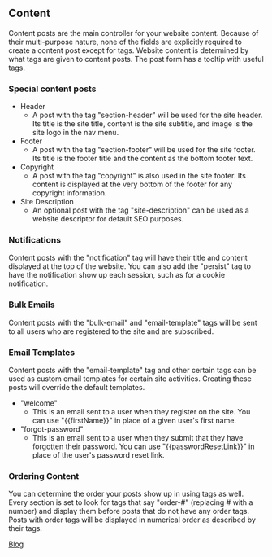 ## Content

Content posts are the main controller for your website content. Because of their multi-purpose nature, none of the fields are explicitly required to create a content post except for tags. Website content is determined by what tags are given to content posts. The post form has a tooltip with useful tags.

### Special content posts

- Header
  - A post with the tag "section-header" will be used for the site header. Its title is the site title, content is the site subtitle, and image is the site logo in the nav menu.
- Footer
  - A post with the tag "section-footer" will be used for the site footer. Its title is the footer title and the content as the bottom footer text.
- Copyright
  - A post with the tag "copyright" is also used in the site footer. Its content is displayed at the very bottom of the footer for any copyright information.
- Site Description
  - An optional post with the tag "site-description" can be used as a website descriptor for default SEO purposes.

### Notifications

Content posts with the "notification" tag will have their title and content displayed at the top of the website. You can also add the "persist" tag to have the notification show up each session, such as for a cookie notification.

### Bulk Emails

Content posts with the "bulk-email" and "email-template" tags will be sent to all users who are registered to the site and are subscribed.

### Email Templates

Content posts with the "email-template" tag and other certain tags can be used as custom email templates for certain site activities. Creating these posts will override the default templates.

- "welcome"
  - This is an email sent to a user when they register on the site. You can use "{{firstName}}" in place of a given user's first name.
- "forgot-password"
  - This is an email sent to a user when they submit that they have forgotten their password. You can use "{{passwordResetLink}}" in place of the user's password reset link.

### Ordering Content

You can determine the order your posts show up in using tags as well. Every section is set to look for tags that say "order-#" (replacing # with a number) and display them before posts that do not have any order tags. Posts with order tags will be displayed in numerical order as described by their tags.

[Blog](https://github.com/drkgrntt/papyr-cms/blob/master/docs/blog.md)
